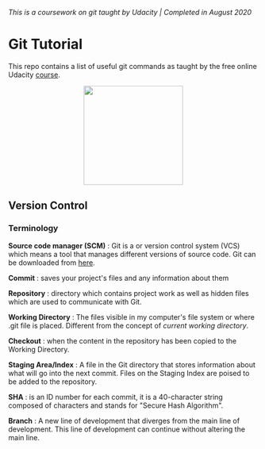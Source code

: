 _This is a coursework on git taught by Udacity | Completed in August 2020_

# Git Tutorial

This repo contains a list of useful git commands as taught by the free online Udacity [course](https://www.udacity.com/course/version-control-with-git--ud123).

<p align="center"><img src="git.jpg" height= "200"/></p>

## Version Control

### Terminology

**Source code manager (SCM)**
:	Git is a  or version control system (VCS) which means a tool that manages different versions of source code. Git can be downloaded from [here]( https://git-scm.com/).

**Commit**
:	saves your project's files and any information about them

**Repository**
:	directory which contains project work as well as hidden files which are used to communicate with Git.

**Working Directory**
: 	The files visible in my computer's file system or where .git file is placed. Different from the concept of *current working directory*. 

**Checkout**
:	when the content in the repository has been copied to the Working Directory.

**Staging Area/Index**
:	A file in the Git directory that stores information about what will go into the next commit. Files on the Staging Index are poised to be added to the repository.

**SHA** 
:	is an ID number for each commit, it is a 40-character string composed of characters and stands for "Secure Hash Algorithm". 

**Branch**
:	A new line of development that diverges from the main line of development. This line of development can continue without altering the main line. 

